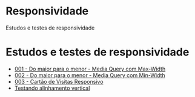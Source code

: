 # Responsividade
 Estudos e testes de responsividade
<!DOCTYPE html>
<html lang="pt-br">
<head>
    <meta charset="UTF-8">
    <meta http-equiv="X-UA-Compatible" content="IE=edge">
    <meta name="viewport" content="width=device-width, initial-scale=1.0">
    <title>Responsividade</title>
    <link rel="shortcut icon" href="imagens/favicon.ico" type="image/x-icon">
    <link rel="stylesheet" href="estilos.css">
</head>
<body>
    <main>
        <h1>Estudos e testes de responsividade</h1>
        <ul>
            <li>
                <a href="media-query-css/001-media-query-max-width/index.html" target="_blank"> 001 - Do maior para o menor - Media Query com Max-Width</a></li>
            <li>                
                <a href="media-query-css/002-media-query-min-width/index.html" target="_blank"> 002 - Do maior para o menor - Media Query com Min-Width</a></li>
            <li>                
                <a href="media-query-css/003-mobile-first/index.html" target="_blank"> 003 - Cartão de Visitas Responsivo</a>
                <li>                   
                    <a class="secundario" href="media-query-css/003-mobile-first/teste001.html" target="_blank">Testando alinhamento vertical</a>
                </li>
            </li>
        </ul>
    </main>
        


</body>
</html>